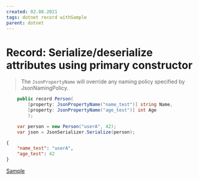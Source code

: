 ```yaml
---
created: 02.08.2021
tags: dotnet record withSample
parent: dotnet
---
```


# Record: Serialize/deserialize attributes using primary constructor

> The `JsonPropertyName` will override any naming policy specified by JsonNamingPolicy.

```csharp
    public record Person(
        [property: JsonPropertyName("name_test")] string Name,
        [property: JsonPropertyName("age_test")] int Age
        );

    var person = new Person("userA", 42);
    var json = JsonSerializer.Serialize(person);
```

```json
{
    "name_test": "userA",
    "age_test": 42
}
```

[Sample](https://github.com/EinApfelBaum/devBook/tree/main/samples/Record.json)
